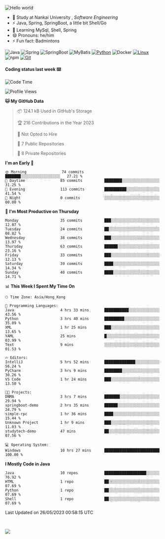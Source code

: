 

<img src="https://raw.githubusercontent.com/sagar-viradiya/sagar-viradiya/master/resources/banner.png" alt="Hello world">


<br/>


- 🍻  Study at Nankai University , _Software Engineering_
- ⚡  Java, Spring, SpringBoot, a little bit Shell/Go
- 🌱 Learning MySql, Shell, Spring
- 😄 Pronouns: he/him
- ⚡ Fun fact: Badmintons

![Java](https://img.shields.io/badge/-Java-007396?style=flat-square&logo=java&logoColor=ffffff)
![Spring](https://img.shields.io/badge/-Spring-green)
![SpringBoot](https://img.shields.io/badge/-SpringBoot-green)
![MyBatis](https://img.shields.io/badge/-MyBatis-yellowgreen)
[![Python](https://img.shields.io/badge/-Python-3776AB?style=flat-square&logo=python&logoColor=ffffff)](https://www.python.org/)
![Docker](https://img.shields.io/badge/Docker-2496ED?style=flat-square&logo=docker&logoColor=ffffff)
[![Linux](https://img.shields.io/badge/-Linux-333333?style=flat-square&logo=linux&logoColor=white)](https://www.linuxfoundation.org/)
![npm](https://img.shields.io/badge/-NPM-CB3837?style=flat-square&logo=npm&logoColor=white)
[![Git](https://img.shields.io/badge/-Git-f05032?style=flat-square&logo=git&logoColor=white)](https://git-scm.com/)

#### Coding status last week ⌨️

<!--START_SECTION:waka-->
![Code Time](http://img.shields.io/badge/Code%20Time-191%20hrs%206%20mins-blue)

![Profile Views](http://img.shields.io/badge/Profile%20Views-0-blue)

**🐱 My GitHub Data** 

> 📦 124.1 kB Used in GitHub's Storage 
 > 
> 🏆 216 Contributions in the Year 2023
 > 
> 🚫 Not Opted to Hire
 > 
> 📜 7 Public Repositories 
 > 
> 🔑 8 Private Repositories 
 > 
**I'm an Early 🐤** 

```text
🌞 Morning                74 commits          ███████░░░░░░░░░░░░░░░░░░   27.21 % 
🌆 Daytime                85 commits          ████████░░░░░░░░░░░░░░░░░   31.25 % 
🌃 Evening                113 commits         ██████████░░░░░░░░░░░░░░░   41.54 % 
🌙 Night                  0 commits           ░░░░░░░░░░░░░░░░░░░░░░░░░   00.00 % 
```
📅 **I'm Most Productive on Thursday** 

```text
Monday                   35 commits          ███░░░░░░░░░░░░░░░░░░░░░░   12.87 % 
Tuesday                  24 commits          ██░░░░░░░░░░░░░░░░░░░░░░░   08.82 % 
Wednesday                38 commits          ███░░░░░░░░░░░░░░░░░░░░░░   13.97 % 
Thursday                 63 commits          ██████░░░░░░░░░░░░░░░░░░░   23.16 % 
Friday                   33 commits          ███░░░░░░░░░░░░░░░░░░░░░░   12.13 % 
Saturday                 39 commits          ████░░░░░░░░░░░░░░░░░░░░░   14.34 % 
Sunday                   40 commits          ████░░░░░░░░░░░░░░░░░░░░░   14.71 % 
```


📊 **This Week I Spent My Time On** 

```text
🕑︎ Time Zone: Asia/Hong_Kong

💬 Programming Languages: 
Java                     4 hrs 33 mins       ███████████░░░░░░░░░░░░░░   43.56 % 
Python                   3 hrs 40 mins       █████████░░░░░░░░░░░░░░░░   35.09 % 
XML                      1 hr 25 mins        ███░░░░░░░░░░░░░░░░░░░░░░   13.65 % 
YAML                     25 mins             █░░░░░░░░░░░░░░░░░░░░░░░░   03.99 % 
Text                     9 mins              ░░░░░░░░░░░░░░░░░░░░░░░░░   01.53 % 

🔥 Editors: 
IntelliJ                 5 hrs 52 mins       ██████████████░░░░░░░░░░░   56.24 % 
PyCharm                  3 hrs 9 mins        ████████░░░░░░░░░░░░░░░░░   30.26 % 
VS Code                  1 hr 24 mins        ███░░░░░░░░░░░░░░░░░░░░░░   13.50 % 

🐱‍💻 Projects: 
DNMA                     3 hrs 7 mins        ███████░░░░░░░░░░░░░░░░░░   29.94 % 
springboot-demo          2 hrs 35 mins       ██████░░░░░░░░░░░░░░░░░░░   24.79 % 
simple-rpc               1 hr 36 mins        ████░░░░░░░░░░░░░░░░░░░░░   15.44 % 
Unknown Project          1 hr 9 mins         ███░░░░░░░░░░░░░░░░░░░░░░   11.03 % 
studytech-demo           47 mins             ██░░░░░░░░░░░░░░░░░░░░░░░   07.56 % 

💻 Operating System: 
Windows                  10 hrs 27 mins      █████████████████████████   100.00 % 
```

**I Mostly Code in Java** 

```text
Java                     10 repos            ███████████████████░░░░░░   76.92 % 
HTML                     1 repo              ██░░░░░░░░░░░░░░░░░░░░░░░   07.69 % 
Python                   1 repo              ██░░░░░░░░░░░░░░░░░░░░░░░   07.69 % 
Shell                    1 repo              ██░░░░░░░░░░░░░░░░░░░░░░░   07.69 % 
```




 Last Updated on 26/05/2023 00:58:15 UTC
<!--END_SECTION:waka-->

<br/>

![](https://github-profile-trophy.vercel.app/?username=quincysky&column=7)







